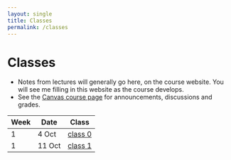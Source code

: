 ```yaml
---
layout: single
title: Classes
permalink: /classes
---
```


# Classes

* Notes from lectures will generally go here, on the course
  website. You will see me filling in this website as the course
  develops.
* See the [Canvas course
  page](https://canvas.bham.ac.uk/courses/40740) for
  announcements, discussions and grades.

| Week | Date       | Class                        |
| ---- | ---------- | ---------------------------- |
| 1    |  4 Oct     | [class 0](classes/class_0)   |
| 1    |  11 Oct    | [class 1](classes/class_1)   |
